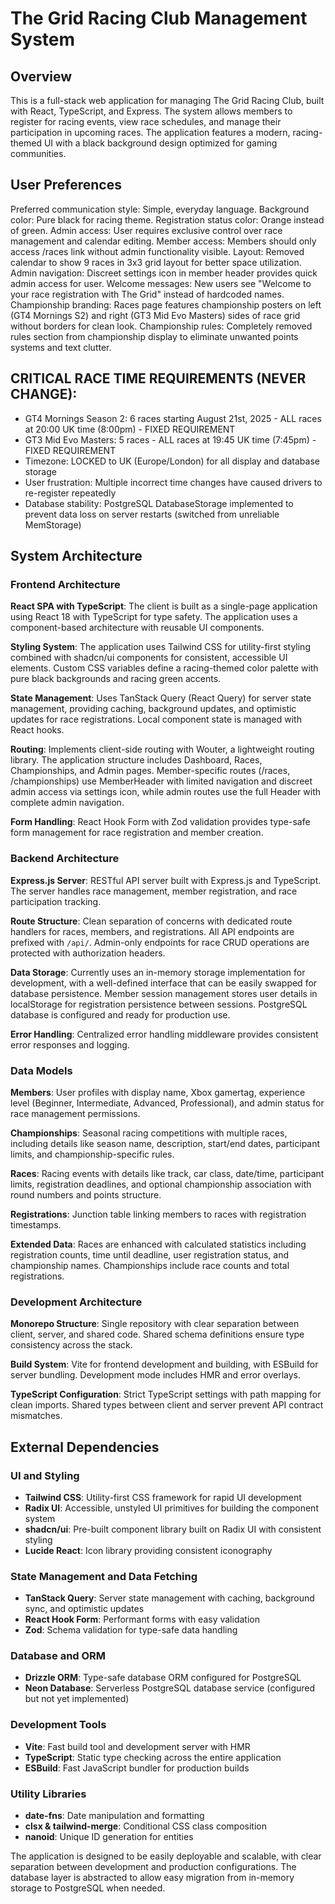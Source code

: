 # The Grid Racing Club Management System

## Overview

This is a full-stack web application for managing The Grid Racing Club, built with React, TypeScript, and Express. The system allows members to register for racing events, view race schedules, and manage their participation in upcoming races. The application features a modern, racing-themed UI with a black background design optimized for gaming communities.

## User Preferences

Preferred communication style: Simple, everyday language.
Background color: Pure black for racing theme.
Registration status color: Orange instead of green.
Admin access: User requires exclusive control over race management and calendar editing.
Member access: Members should only access /races link without admin functionality visible.
Layout: Removed calendar to show 9 races in 3x3 grid layout for better space utilization.
Admin navigation: Discreet settings icon in member header provides quick admin access for user.
Welcome messages: New users see "Welcome to your race registration with The Grid" instead of hardcoded names.
Championship branding: Races page features championship posters on left (GT4 Mornings S2) and right (GT3 Mid Evo Masters) sides of race grid without borders for clean look.
Championship rules: Completely removed rules section from championship display to eliminate unwanted points systems and text clutter.

## CRITICAL RACE TIME REQUIREMENTS (NEVER CHANGE):
- GT4 Mornings Season 2: 6 races starting August 21st, 2025 - ALL races at 20:00 UK time (8:00pm) - FIXED REQUIREMENT
- GT3 Mid Evo Masters: 5 races - ALL races at 19:45 UK time (7:45pm) - FIXED REQUIREMENT  
- Timezone: LOCKED to UK (Europe/London) for all display and database storage
- User frustration: Multiple incorrect time changes have caused drivers to re-register repeatedly
- Database stability: PostgreSQL DatabaseStorage implemented to prevent data loss on server restarts (switched from unreliable MemStorage)

## System Architecture

### Frontend Architecture

**React SPA with TypeScript**: The client is built as a single-page application using React 18 with TypeScript for type safety. The application uses a component-based architecture with reusable UI components.

**Styling System**: The application uses Tailwind CSS for utility-first styling combined with shadcn/ui components for consistent, accessible UI elements. Custom CSS variables define a racing-themed color palette with pure black backgrounds and racing green accents.

**State Management**: Uses TanStack Query (React Query) for server state management, providing caching, background updates, and optimistic updates for race registrations. Local component state is managed with React hooks.

**Routing**: Implements client-side routing with Wouter, a lightweight routing library. The application structure includes Dashboard, Races, Championships, and Admin pages. Member-specific routes (/races, /championships) use MemberHeader with limited navigation and discreet admin access via settings icon, while admin routes use the full Header with complete admin navigation.

**Form Handling**: React Hook Form with Zod validation provides type-safe form management for race registration and member creation.

### Backend Architecture

**Express.js Server**: RESTful API server built with Express.js and TypeScript. The server handles race management, member registration, and race participation tracking.

**Route Structure**: Clean separation of concerns with dedicated route handlers for races, members, and registrations. All API endpoints are prefixed with `/api/`. Admin-only endpoints for race CRUD operations are protected with authorization headers.

**Data Storage**: Currently uses an in-memory storage implementation for development, with a well-defined interface that can be easily swapped for database persistence. Member session management stores user details in localStorage for registration persistence between sessions. PostgreSQL database is configured and ready for production use.

**Error Handling**: Centralized error handling middleware provides consistent error responses and logging.

### Data Models

**Members**: User profiles with display name, Xbox gamertag, experience level (Beginner, Intermediate, Advanced, Professional), and admin status for race management permissions.

**Championships**: Seasonal racing competitions with multiple races, including details like season name, description, start/end dates, participant limits, and championship-specific rules.

**Races**: Racing events with details like track, car class, date/time, participant limits, registration deadlines, and optional championship association with round numbers and points structure.

**Registrations**: Junction table linking members to races with registration timestamps.

**Extended Data**: Races are enhanced with calculated statistics including registration counts, time until deadline, user registration status, and championship names. Championships include race counts and total registrations.

### Development Architecture

**Monorepo Structure**: Single repository with clear separation between client, server, and shared code. Shared schema definitions ensure type consistency across the stack.

**Build System**: Vite for frontend development and building, with ESBuild for server bundling. Development mode includes HMR and error overlays.

**TypeScript Configuration**: Strict TypeScript settings with path mapping for clean imports. Shared types between client and server prevent API contract mismatches.

## External Dependencies

### UI and Styling
- **Tailwind CSS**: Utility-first CSS framework for rapid UI development
- **Radix UI**: Accessible, unstyled UI primitives for building the component system
- **shadcn/ui**: Pre-built component library built on Radix UI with consistent styling
- **Lucide React**: Icon library providing consistent iconography

### State Management and Data Fetching
- **TanStack Query**: Server state management with caching, background sync, and optimistic updates
- **React Hook Form**: Performant forms with easy validation
- **Zod**: Schema validation for type-safe data handling

### Database and ORM
- **Drizzle ORM**: Type-safe database ORM configured for PostgreSQL
- **Neon Database**: Serverless PostgreSQL database service (configured but not yet implemented)

### Development Tools
- **Vite**: Fast build tool and development server with HMR
- **TypeScript**: Static type checking across the entire application
- **ESBuild**: Fast JavaScript bundler for production builds

### Utility Libraries
- **date-fns**: Date manipulation and formatting
- **clsx & tailwind-merge**: Conditional CSS class composition
- **nanoid**: Unique ID generation for entities

The application is designed to be easily deployable and scalable, with clear separation between development and production configurations. The database layer is abstracted to allow easy migration from in-memory storage to PostgreSQL when needed.